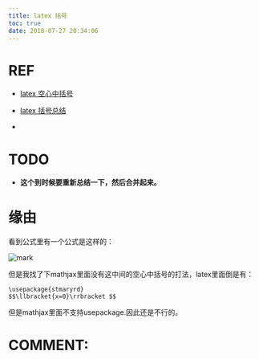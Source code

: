 ```yaml
---
title: latex 括号
toc: true
date: 2018-07-27 20:34:06
---
```

# REF
  * [latex 空心中括号](https://blog.csdn.net/lanchunhui/article/details/51289971)
  * [latex 括号总结](https://blog.csdn.net/han____shuai/article/details/49679335)

  *



# TODO
  * **这个到时候要重新总结一下，然后合并起来。**



# 缘由


看到公式里有一个公式是这样的：


![mark](http://pacdb2bfr.bkt.clouddn.com/blog/image/180727/IA1jmB89lK.png?imageslim)

但是我找了下mathjax里面没有这中间的空心中括号的打法，latex里面倒是有：


    \usepackage{stmaryrd}
    $$\llbracket{x=0}\rrbracket $$


但是mathjax里面不支持usepackage.因此还是不行的。







# COMMENT:
